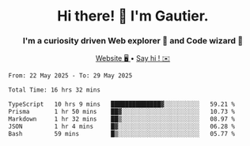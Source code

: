 <h1 align="center">Hi there! 👋 I'm Gautier.</h1>
<h3 align="center">I'm a curiosity driven Web explorer 🚀 and Code wizard 🧙</h3>

<p align="center">
  <a href="https://xisabla.github.io/">Website 🖥️ </a> •
  <a href="mailto:xisabla.dev@gmail.com">Say hi ! ✉️</a>
</p>

<!--START_SECTION:waka-->

```txt
From: 22 May 2025 - To: 29 May 2025

Total Time: 16 hrs 32 mins

TypeScript   10 hrs 9 mins   ██████████████▓░░░░░░░░░░   59.21 %
Prisma       1 hr 50 mins    ██▓░░░░░░░░░░░░░░░░░░░░░░   10.73 %
Markdown     1 hr 32 mins    ██▒░░░░░░░░░░░░░░░░░░░░░░   08.97 %
JSON         1 hr 4 mins     █▓░░░░░░░░░░░░░░░░░░░░░░░   06.28 %
Bash         59 mins         █▒░░░░░░░░░░░░░░░░░░░░░░░   05.77 %
```

<!--END_SECTION:waka-->
